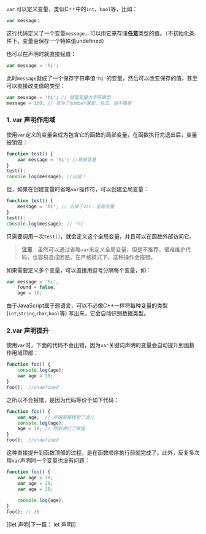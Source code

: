 `var` 可以定义变量，类似C++中的`int`、`bool`等，比如：

```js
var message；
```
这行代码定义了一个变量`message`，可以用它来存储**任意**类型的值。（不初始化条件下，变量会保存一个特殊值undefined）

也可以在声明时就直接赋值：
```js
var message = 'hi';
```
此时`message`就成了一个保存字符串值`'hi'`的变量，然后可以改变保存的值，甚至可以直接改变值的类型：
```js
var message = 'hi'; // 赋值变量为字符串型
message = 100; // 变为了number类型，合法，但不推荐
```

### 1. var 声明作用域
使用`var`定义的变量会成为包含它的函数的局部变量，在函数执行完退出后，变量被销毁：
```js
function test() {
	var message = 'hi'; //局部变量
}
test();
console.log(message); //出错！
```

但，如果在创建变量时省略`var`操作符，可以创建全局变量：
```js
function test() {
	message = 'hi'; // 去掉了var，全局变量
}
test();
console.log(message); // 'hi'
```
只需要调用一次`test()`，就会定义这个全局变量，并且可以在函数外部访问它。

> **注意**：虽然可以通过省略`var`来定义全局变量，但是不推荐，很难维护代码，也容易造成困惑。在严格模式下，这种操作会报错。

如果需要定义多个变量，可以直接用逗号分隔每个变量，如：
```js
var message = 'hi',
	found = false,
	age = 18;
```
由于JavaScript属于弱语言，可以不必像C++一样将每种变量的类型(`int`,`string`,`char`,`bool`等) 写出来，它会自动识别数据类型。

### 2.var 声明提升
使用`var`时，下面的代码不会出错，因为`var`关键词声明的变量会自动提升到函数作用域顶部：
```js
function foo() {
	console.log(age);
	var age = 18;
}
foo();  //undefined
```

之所以不会报错，是因为代码等价于如下代码：
```js
function foo() {
	var age;  // 声明直接提到了这儿
	console.log(age);
	age = 18; // 然后进行了赋值
}
foo();  //undefined
```
这种直接提升到函数顶部的过程，是在函数顺序执行前就完成了。此外，反复多次用`var`声明同一个变量也没有问题：
```js
function foo() {
	var age = 18;
	var age = 28;
	var age = 38;
	
	console.log(age);
}
foo(); // 38
```

[[let 声明|下一篇： let 声明]]
